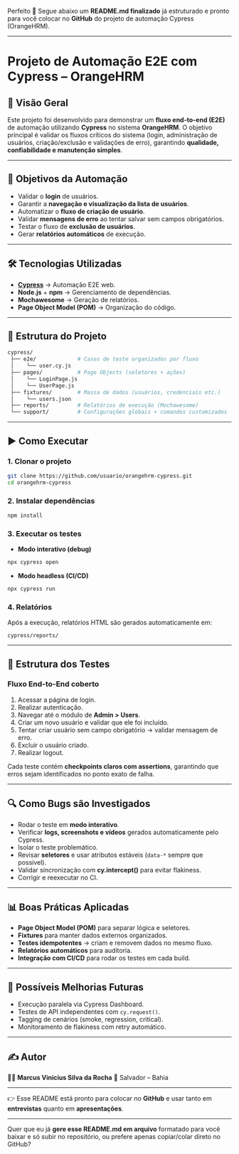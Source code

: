 Perfeito 🚀
Segue abaixo um **README.md finalizado** já estruturado e pronto para você colocar no **GitHub** do projeto de automação Cypress (OrangeHRM).

---

# Projeto de Automação E2E com Cypress – OrangeHRM

## 📌 Visão Geral

Este projeto foi desenvolvido para demonstrar um **fluxo end-to-end (E2E)** de automação utilizando **Cypress** no sistema **OrangeHRM**.
O objetivo principal é validar os fluxos críticos do sistema (login, administração de usuários, criação/exclusão e validações de erro), garantindo **qualidade, confiabilidade e manutenção simples**.

---

## 🎯 Objetivos da Automação

* Validar o **login** de usuários.
* Garantir a **navegação e visualização da lista de usuários**.
* Automatizar o **fluxo de criação de usuário**.
* Validar **mensagens de erro** ao tentar salvar sem campos obrigatórios.
* Testar o fluxo de **exclusão de usuários**.
* Gerar **relatórios automáticos** de execução.

---

## 🛠️ Tecnologias Utilizadas

* **[Cypress](https://www.cypress.io/)** → Automação E2E web.
* **Node.js** + **npm** → Gerenciamento de dependências.
* **Mochawesome** → Geração de relatórios.
* **Page Object Model (POM)** → Organização do código.

---

## 📂 Estrutura do Projeto

```bash
cypress/
 ├── e2e/             # Casos de teste organizados por fluxo
 │    └── user.cy.js
 ├── pages/           # Page Objects (seletores + ações)
 │    └── LoginPage.js
 │    └── UserPage.js
 ├── fixtures/        # Massa de dados (usuários, credenciais etc.)
 │    └── users.json
 ├── reports/         # Relatórios de execução (Mochawesome)
 └── support/         # Configurações globais + comandos customizados
```

---

## ▶️ Como Executar

### 1. Clonar o projeto

```bash
git clone https://github.com/usuario/orangehrm-cypress.git
cd orangehrm-cypress
```

### 2. Instalar dependências

```bash
npm install
```

### 3. Executar os testes

* **Modo interativo (debug)**

```bash
npx cypress open
```

* **Modo headless (CI/CD)**

```bash
npx cypress run
```

### 4. Relatórios

Após a execução, relatórios HTML são gerados automaticamente em:

```
cypress/reports/
```

---

## 📑 Estrutura dos Testes

### Fluxo End-to-End coberto

1. Acessar a página de login.
2. Realizar autenticação.
3. Navegar até o módulo de **Admin > Users**.
4. Criar um novo usuário e validar que ele foi incluído.
5. Tentar criar usuário sem campo obrigatório → validar mensagem de erro.
6. Excluir o usuário criado.
7. Realizar logout.

Cada teste contém **checkpoints claros com assertions**, garantindo que erros sejam identificados no ponto exato de falha.

---

## 🔍 Como Bugs são Investigados

* Rodar o teste em **modo interativo**.
* Verificar **logs, screenshots e vídeos** gerados automaticamente pelo Cypress.
* Isolar o teste problemático.
* Revisar **seletores** e usar atributos estáveis (`data-*` sempre que possível).
* Validar sincronização com **cy.intercept()** para evitar flakiness.
* Corrigir e reexecutar no CI.

---

## 📊 Boas Práticas Aplicadas

* **Page Object Model (POM)** para separar lógica e seletores.
* **Fixtures** para manter dados externos organizados.
* **Testes idempotentes** → criam e removem dados no mesmo fluxo.
* **Relatórios automáticos** para auditoria.
* **Integração com CI/CD** para rodar os testes em cada build.

---

## 🚀 Possíveis Melhorias Futuras

* Execução paralela via Cypress Dashboard.
* Testes de API independentes com `cy.request()`.
* Tagging de cenários (smoke, regression, critical).
* Monitoramento de flakiness com retry automático.

---

## ✍️ Autor

👨‍💻 **Marcus Vinicius Silva da Rocha**
📍 Salvador – Bahia

---

👉 Esse README está pronto para colocar no **GitHub** e usar tanto em **entrevistas** quanto em **apresentações**.

---

Quer que eu já **gere esse README.md em arquivo** formatado para você baixar e só subir no repositório, ou prefere apenas copiar/colar direto no GitHub?
